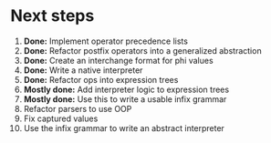 # Next steps
1. **Done:** Implement operator precedence lists
2. **Done:** Refactor postfix operators into a generalized abstraction
3. **Done:** Create an interchange format for phi values
4. **Done:** Write a native interpreter
5. **Done:** Refactor ops into expression trees
6. **Mostly done:** Add interpreter logic to expression trees
7. **Mostly done:** Use this to write a usable infix grammar
8. Refactor parsers to use OOP
9. Fix captured values
10. Use the infix grammar to write an abstract interpreter
